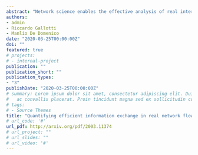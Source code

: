 ```yaml
---
abstract: "Network science enables the effective analysis of real interconnected systems, characterized by a complex interplay between topology and interconnections strength. It is well-known that the topology of a network affects its resilience to failures or attacks, as well as its functions. Exchanging information is crucial for many real systems: the internet, transportation networks and the brain are key examples. Despite the introduction of measures of efficiency to analyze network flows, i.e. topologies characterized by weighted connectivity, here we show that they fail to capture combined information of link existence and link weight. In this letter we propose a physically-grounded estimator of flow efficiency which can be computed for every weighted network, regardless from the scale and nature of weights and from any (missing) metadata. Remarkably, results show that our estimator captures the heterogeneity of flows along with topological differences and its complement information obtained from percolation analysis of several empirical systems, including transportation, trade, migrations, and brain networks. We show that cutting the heaviest connections may increase the average communication efficiency of the system and hence, counter-intuitively, a sparser network is not necessarily less efficient. Remarkably, our estimator enables the comparison of communication efficiency of networks arising from different fields, without the possible pitfalls deriving from the scale of flow."
authors:
- admin
- Riccardo Gallotti
- Manlio De Domenico
date: "2020-03-25T00:00:00Z"
doi: ""
featured: true
# projects:
# - internal-project
publication: ""
publication_short: ""
publication_types:
- "3"
publishDate: "2020-03-25T00:00:00Z"
# summary: Lorem ipsum dolor sit amet, consectetur adipiscing elit. Duis posuere tellus
#   ac convallis placerat. Proin tincidunt magna sed ex sollicitudin condimentum.
# tags:
# - Source Themes
title: "Quantifying efficient information exchange in real network flows"
# url_code: '#'
url_pdf: http://arxiv.org/pdf/2003.11374
# url_project: ""
# url_slides: ""
# url_video: '#'
---
```

